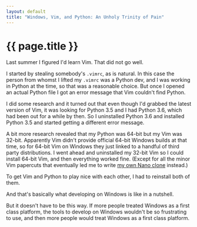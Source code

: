 ```yaml
---
layout: default
title: "Windows, Vim, and Python: An Unholy Trinity of Pain"
---
```


# {{ page.title }}

Last summer I figured I'd learn Vim. That did not go well.

I started by stealing somebody's `.vimrc`, as is natural.
In this case the person from whomst I lifted my `.vimrc` was a Python dev, and I was working in Python at the time, so that was a reasonable choice.
But once I opened an actual Python file I got an error message that Vim couldn't find Python.

I did some research and it turned out that even though I'd grabbed the latest version of Vim, it was looking for Python 3.5 and I had Python 3.6, which had been out for a while by then.
So I uninstalled Python 3.6 and installed Python 3.5 and started getting a different error message.

A bit more research revealed that my Python was 64-bit but my Vim was 32-bit.
Apparently Vim didn't provide official 64-bit Windows builds at that time, so for 64-bit Vim on Windows they just linked to a handful of third party distributions.
I went ahead and uninstalled my 32-bit Vim so I could install 64-bit Vim, and then everything worked fine.
(Except for all the minor Vim papercuts that eventually led me to write [my own Nano clone](https://github.com/mathphreak/mfte) instead.)

To get Vim and Python to play nice with each other, I had to reinstall both of them.

And that's basically what developing on Windows is like in a nutshell.

But it doesn't have to be this way.
If more people treated Windows as a first class platform, the tools to develop on Windows wouldn't be so frustrating to use, and then more people would treat Windows as a first class platform.
